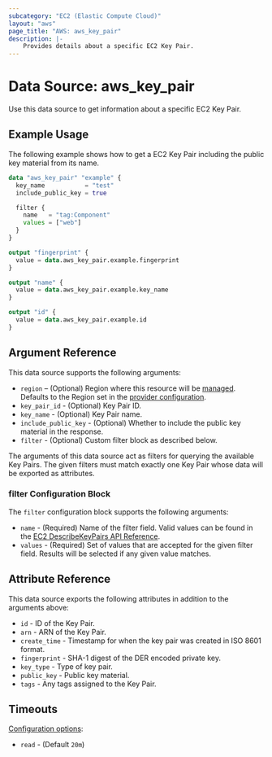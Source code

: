 ```yaml
---
subcategory: "EC2 (Elastic Compute Cloud)"
layout: "aws"
page_title: "AWS: aws_key_pair"
description: |-
    Provides details about a specific EC2 Key Pair.
---
```


# Data Source: aws_key_pair

Use this data source to get information about a specific EC2 Key Pair.

## Example Usage

The following example shows how to get a EC2 Key Pair including the public key material from its name.

```terraform
data "aws_key_pair" "example" {
  key_name           = "test"
  include_public_key = true

  filter {
    name   = "tag:Component"
    values = ["web"]
  }
}

output "fingerprint" {
  value = data.aws_key_pair.example.fingerprint
}

output "name" {
  value = data.aws_key_pair.example.key_name
}

output "id" {
  value = data.aws_key_pair.example.id
}
```

## Argument Reference

This data source supports the following arguments:

* `region` – (Optional) Region where this resource will be [managed](https://docs.aws.amazon.com/general/latest/gr/rande.html#regional-endpoints). Defaults to the Region set in the [provider configuration](https://registry.terraform.io/providers/hashicorp/aws/latest/docs#aws-configuration-reference).
* `key_pair_id` - (Optional) Key Pair ID.
* `key_name` - (Optional) Key Pair name.
* `include_public_key` - (Optional) Whether to include the public key material in the response.
* `filter` -  (Optional) Custom filter block as described below.

The arguments of this data source act as filters for querying the available
Key Pairs. The given filters must match exactly one Key Pair
whose data will be exported as attributes.

### filter Configuration Block

The `filter` configuration block supports the following arguments:

* `name` - (Required) Name of the filter field. Valid values can be found in the [EC2 DescribeKeyPairs API Reference](https://docs.aws.amazon.com/AWSEC2/latest/APIReference/API_DescribeKeyPairs.html).
* `values` - (Required) Set of values that are accepted for the given filter field. Results will be selected if any given value matches.

## Attribute Reference

This data source exports the following attributes in addition to the arguments above:

* `id` - ID of the Key Pair.
* `arn` - ARN of the Key Pair.
* `create_time` - Timestamp for when the key pair was created in ISO 8601 format.
* `fingerprint` - SHA-1 digest of the DER encoded private key.
* `key_type` - Type of key pair.
* `public_key` - Public key material.
* `tags` - Any tags assigned to the Key Pair.

## Timeouts

[Configuration options](https://developer.hashicorp.com/terraform/language/resources/syntax#operation-timeouts):

- `read` - (Default `20m`)
